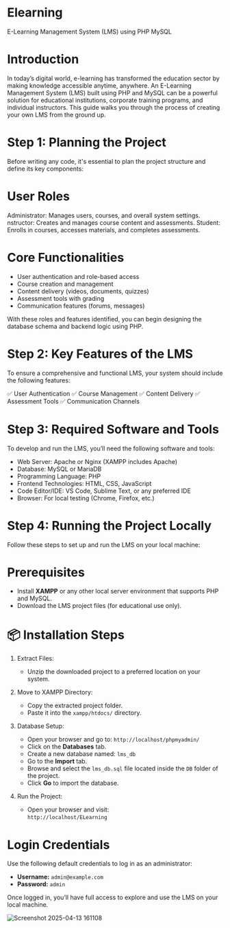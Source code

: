 # Elearning
E-Learning Management System (LMS) using PHP MySQL


# Introduction

In today’s digital world, e-learning has transformed the education sector by making knowledge accessible anytime, anywhere. An E-Learning Management System (LMS) built using PHP and MySQL can be a powerful solution for educational institutions, corporate training programs, and individual instructors. This guide walks you through the process of creating your own LMS from the ground up.


# Step 1: Planning the Project

Before writing any code, it's essential to plan the project structure and define its key components:

# User Roles
Administrator: Manages users, courses, and overall system settings.
nstructor: Creates and manages course content and assessments.
Student: Enrolls in courses, accesses materials, and completes assessments.

# Core Functionalities
- User authentication and role-based access
- Course creation and management
- Content delivery (videos, documents, quizzes)
- Assessment tools with grading
- Communication features (forums, messages)

With these roles and features identified, you can begin designing the database schema and backend logic using PHP.

# Step 2: Key Features of the LMS

To ensure a comprehensive and functional LMS, your system should include the following features:

✅ User Authentication
✅ Course Management
✅ Content Delivery
✅ Assessment Tools
✅ Communication Channels

# Step 3: Required Software and Tools

To develop and run the LMS, you’ll need the following software and tools:

- Web Server: Apache or Nginx (XAMPP includes Apache)
- Database: MySQL or MariaDB
- Programming Language: PHP
- Frontend Technologies: HTML, CSS, JavaScript
- Code Editor/IDE: VS Code, Sublime Text, or any preferred IDE
- Browser: For local testing (Chrome, Firefox, etc.)

# Step 4: Running the Project Locally

Follow these steps to set up and run the LMS on your local machine:

# Prerequisites
- Install **XAMPP** or any other local server environment that supports PHP and MySQL.
- Download the LMS project files (for educational use only).

# 📦 Installation Steps

1. Extract Files:
   - Unzip the downloaded project to a preferred location on your system.

2. Move to XAMPP Directory:
   - Copy the extracted project folder.
   - Paste it into the `xampp/htdocs/` directory.

3. Database Setup:
   - Open your browser and go to: `http://localhost/phpmyadmin/`
   - Click on the **Databases** tab.
   - Create a new database named: `lms_db`
   - Go to the **Import** tab.
   - Browse and select the `lms_db.sql` file located inside the `DB` folder of the project.
   - Click **Go** to import the database.

4. Run the Project:
   - Open your browser and visit:  
     `http://localhost/ELearning`

# Login Credentials

Use the following default credentials to log in as an administrator:

- **Username:** `admin@example.com`  
- **Password:** `admin`

Once logged in, you’ll have full access to explore and use the LMS on your local machine.

![Screenshot 2025-04-13 161108](https://github.com/user-attachments/assets/9f4dc789-7b6f-4032-84d0-8d41d9fc7b4e)
